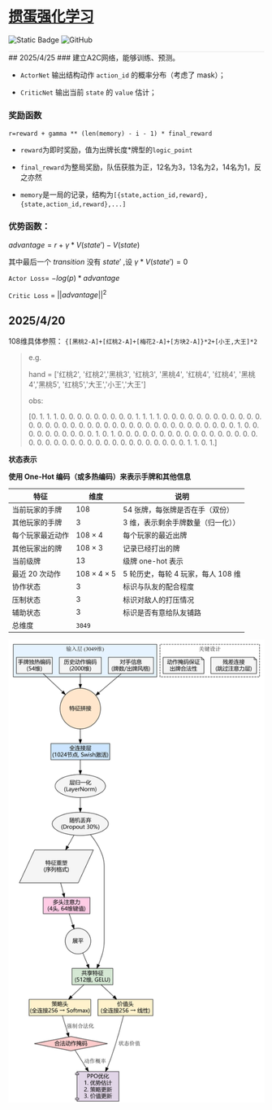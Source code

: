 # [掼蛋强化学习](https://guandan.streamlit.app/)

![Static Badge](https://img.shields.io/badge/ver.-1.2.1-E85889)
![GitHub](https://img.shields.io/github/license/746505972/guandan?logo=github)
<div style="margin-top: 6px; background: #f1f1f1; padding: 1px;
            border-radius: 6px; color: #333; font-size: 14px;">
</div>
## 2025/4/25
### 建立A2C网络，能够训练、预测。

- `ActorNet` 输出结构动作 `action_id` 的概率分布（考虑了 mask）；

- `CriticNet` 输出当前 `state` 的 `value` 估计；

### 奖励函数
```
r=reward + gamma ** (len(memory) - i - 1) * final_reward
```
- `reward`为即时奖励，值为出牌长度*牌型的`logic_point`

- `final_reward`为整局奖励，队伍获胜为正，12名为3，13名为2，14名为1，反之亦然

- `memory`是一局的记录，结构为`[{state,action_id,reward},{state,action_id,reward},...]`

### 优势函数：

$advantage=r+\gamma*V(state')-V(state)$

其中最后一个 $transition$ 没有 $state'$ ,设 $\gamma*V(state')=0$

`Actor Loss`= $-log(p)*advantage$

`Critic Loss` = $||advantage||^2$
## 2025/4/20
108维具体参照：
`
{[黑桃2-A]+[红桃2-A]+[梅花2-A]+[方块2-A]}*2+[小王,大王]*2
`
>e.g.
> 
>hand = ['红桃2', '红桃2','黑桃3', '红桃3', '黑桃4', '红桃4', '红桃4', '黑桃4','黑桃5', '红桃5','大王','小王','大王']
> 
> obs:
> 
> [0. 1. 1. 1. 0. 0. 0. 0. 0. 0. 0. 0. 0. 1. 1. 1. 1. 0. 0. 0. 0. 0. 0. 0. 0. 0. 0. 0. 0. 0. 0. 0. 0. 0. 0. 0. 0. 0. 0. 0. 0. 0. 0. 0. 0. 0. 0. 0. 0. 0. 0. 0. 0. 0. 1. 0. 0. 0. 0. 0. 0. 0. 0. 0. 0. 1. 0. 1. 0. 0. 0. 0. 0. 0. 0. 0. 0. 0. 0. 0. 0. 0. 0. 0. 0. 0. 0. 0. 0. 0. 0. 0. 0. 0. 0. 0. 0. 0. 0. 0. 0. 0. 0. 0. 1. 1. 0. 1.]

**状态表示**

**使用 One-Hot 编码（或多热编码）来表示手牌和其他信息**

| 特征        | 维度          | 说明                     |
|-----------|-------------|------------------------|
| 当前玩家的手牌   | 108         | 54 张牌，每张牌是否在手（双份）      |
| 其他玩家的手牌   | 3           | 3 维，表示剩余手牌数量（归一化））     |
| 每个玩家最近动作  | 108 × 4     | 每个玩家的最近出牌              |
| 其他玩家出的牌   | 108 × 3     | 记录已经打出的牌               |
| 当前级牌      | 13          | 级牌 one-hot 表示          |
| 最近 20 次动作 | 108 × 4 × 5 | 5 轮历史，每轮 4 玩家，每人 108 维 |
| 协作状态      | 3           | 标识与队友的配合程度             |
| 压制状态      | 3           | 标识对敌人的打压情况             |
| 辅助状态      | 3           | 标识是否有意给队友铺路            |
| 总维度       | `3049`      |                        |

![graphviz.png](graphviz.png)